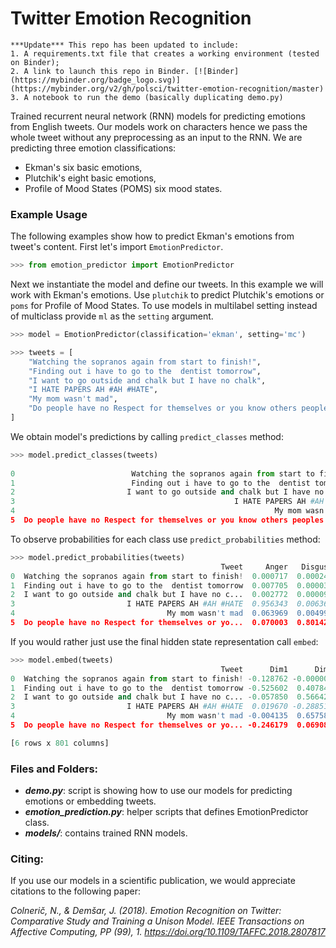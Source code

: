 # Twitter Emotion Recognition

    ***Update*** This repo has been updated to include:
    1. A requirements.txt file that creates a working environment (tested on Binder);  
    2. A link to launch this repo in Binder. [![Binder](https://mybinder.org/badge_logo.svg)](https://mybinder.org/v2/gh/polsci/twitter-emotion-recognition/master)  
    3. A notebook to run the demo (basically duplicating demo.py)  

Trained recurrent neural network (RNN) models for predicting emotions from English tweets.
Our models work on characters hence we pass the whole tweet without any preprocessing as an input to the RNN.
We are predicting three emotion classifications:
* Ekman's six basic emotions,
* Plutchik's eight basic emotions,
* Profile of Mood States (POMS) six mood states.

### Example Usage
The following examples show how to predict Ekman's emotions from tweet's content.
First let's import `EmotionPredictor`.
```python
>>> from emotion_predictor import EmotionPredictor
```
Next we instantiate the model and define our tweets.
In this example we will work with Ekman's emotions.
Use `plutchik` to predict Plutchik's emotions or `poms` for Profile of Mood States.
To use models in multilabel setting instead of multiclass provide `ml` as the `setting` argument.
```python
>>> model = EmotionPredictor(classification='ekman', setting='mc')

>>> tweets = [
    "Watching the sopranos again from start to finish!",
    "Finding out i have to go to the  dentist tomorrow",
    "I want to go outside and chalk but I have no chalk",
    "I HATE PAPERS AH #AH #HATE",
    "My mom wasn't mad",
    "Do people have no Respect for themselves or you know others peoples homes",
]
```
We obtain model's predictions by calling `predict_classes` method:
```python  
>>> model.predict_classes(tweets)
                                                                       Tweet   Emotion
0                          Watching the sopranos again from start to finish!       Joy
1                          Finding out i have to go to the  dentist tomorrow      Fear
2                         I want to go outside and chalk but I have no chalk   Sadness
3                                                 I HATE PAPERS AH #AH #HATE     Anger
4                                                          My mom wasn't mad  Surprise
5  Do people have no Respect for themselves or you know others peoples homes   Disgust
```

To observe probabilities for each class use `predict_probabilities` method:
```python
>>> model.predict_probabilities(tweets)
                                               Tweet     Anger   Disgust      Fear       Joy   Sadness  Surprise
0  Watching the sopranos again from start to finish!  0.000717  0.000244  0.003829  0.946539  0.005610  0.043061
1  Finding out i have to go to the  dentist tomorrow  0.007705  0.000039  0.783890  0.198629  0.008950  0.000787
2  I want to go outside and chalk but I have no c...  0.002772  0.000095  0.004137  0.025035  0.963712  0.004249
3                         I HATE PAPERS AH #AH #HATE  0.956343  0.006368  0.031387  0.000350  0.004375  0.001176
4                                  My mom wasn't mad  0.063969  0.004990  0.013971  0.079884  0.218708  0.618478
5  Do people have no Respect for themselves or yo...  0.070003  0.801428  0.067724  0.003646  0.038480  0.018718
```
If you would rather just use the final hidden state representation call `embed`:
```python
>>> model.embed(tweets)
                                               Tweet      Dim1      Dim2    ...       Dim798    Dim799    Dim800
0  Watching the sopranos again from start to finish! -0.128762 -0.000000    ...    -0.260896 -0.009062 -0.110209
1  Finding out i have to go to the  dentist tomorrow -0.525602  0.407847    ...    -0.000088 -0.001489  0.142871
2  I want to go outside and chalk but I have no c... -0.057850  0.566420    ...    -0.091341 -0.003914 -0.037481
3                         I HATE PAPERS AH #AH #HATE  0.019670 -0.288512    ...     0.100234  0.013350 -0.014305
4                                  My mom wasn't mad -0.004135  0.657584    ...    -0.029319 -0.007455 -0.066208
5  Do people have no Respect for themselves or yo... -0.246179  0.069080    ...     0.029919  0.011467 -0.000520

[6 rows x 801 columns]
```
### Files and Folders:
* __*demo.py*__: script is showing how to use our models for predicting emotions or embedding tweets.
* __*emotion_prediction.py*__: helper scripts that defines EmotionPredictor class.
* __*models/*__: contains trained RNN models.

### Citing:

If you use our models in a scientific publication, we would appreciate citations to the following paper:

*Colnerič, N., & Demšar, J. (2018). Emotion Recognition on Twitter: Comparative Study and Training a Unison Model. IEEE Transactions on Affective Computing, PP (99), 1. https://doi.org/10.1109/TAFFC.2018.2807817*
